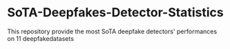 # SoTA-Deepfakes-Detector-Statistics
This repository provide the most SoTA deepfake detectors' performances on 11 deepfakedatasets
